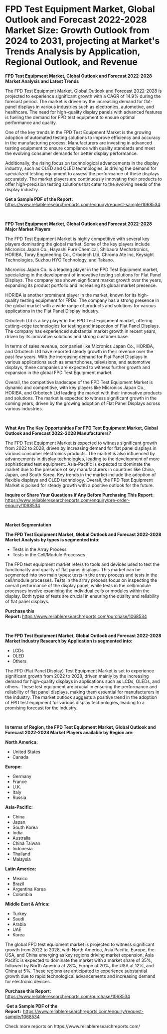 <p><h1>FPD Test Equipment Market, Global Outlook and Forecast 2022-2028 Market Size: Growth Outlook from 2024 to 2031, projecting at Market's Trends Analysis by Application, Regional Outlook, and Revenue</h1></p><p><strong>FPD Test Equipment Market, Global Outlook and Forecast 2022-2028 Market Analysis and Latest Trends</strong></p>
<p><p>The FPD Test Equipment Market, Global Outlook and Forecast 2022-2028 is projected to experience significant growth with a CAGR of 14.9% during the forecast period. The market is driven by the increasing demand for flat-panel displays in various industries such as electronics, automotive, and healthcare. The need for high-quality display panels with advanced features is fueling the demand for FPD test equipment to ensure optimal performance and quality.</p><p>One of the key trends in the FPD Test Equipment Market is the growing adoption of automated testing solutions to improve efficiency and accuracy in the manufacturing process. Manufacturers are investing in advanced testing equipment to ensure compliance with quality standards and meet the evolving consumer demands for better display performance.</p><p>Additionally, the rising focus on technological advancements in the display industry, such as OLED and QLED technologies, is driving the demand for specialized testing equipment to assess the performance of these displays accurately. The market players are continuously innovating their products to offer high-precision testing solutions that cater to the evolving needs of the display industry.</p></p>
<p><strong>Get a Sample PDF of the Report:&nbsp;</strong> <a href="https://www.reliableresearchreports.com/enquiry/request-sample/1068534">https://www.reliableresearchreports.com/enquiry/request-sample/1068534</a></p>
<p>&nbsp;</p>
<p><strong>FPD Test Equipment Market, Global Outlook and Forecast 2022-2028 Major Market Players</strong></p>
<p><p>The FPD Test Equipment Market is highly competitive with several key players dominating the global market. Some of the key players include Micronics Japan Co., Hayashi Pure Chemical, Shibaura Mechatronics, HORIBA, Toray Engineering Co., Orbotech Ltd, Chroma Ate Inc, Keysight Technologies, Suzhou HYC Technology, and Takano.</p><p>Micronics Japan Co. is a leading player in the FPD Test Equipment market, specializing in the development of innovative testing solutions for Flat Panel Displays. The company has shown significant market growth over the years, expanding its product portfolio and increasing its global market presence.</p><p>HORIBA is another prominent player in the market, known for its high-quality testing equipment for FPDs. The company has a strong presence in the global market with a wide range of products and solutions for various applications in the Flat Panel Display industry.</p><p>Orbotech Ltd is a key player in the FPD Test Equipment market, offering cutting-edge technologies for testing and inspection of Flat Panel Displays. The company has experienced substantial market growth in recent years, driven by its innovative solutions and strong customer base.</p><p>In terms of sales revenue, companies like Micronics Japan Co., HORIBA, and Orbotech Ltd have reported steady growth in their revenue over the past few years. With the increasing demand for Flat Panel Displays in various applications such as smartphones, televisions, and automotive displays, these companies are expected to witness further growth and expansion in the global FPD Test Equipment market.</p><p>Overall, the competitive landscape of the FPD Test Equipment Market is dynamic and competitive, with key players like Micronics Japan Co., HORIBA, and Orbotech Ltd leading the market with their innovative products and solutions. The market is expected to witness significant growth in the coming years, driven by the growing adoption of Flat Panel Displays across various industries.</p></p>
<p>&nbsp;</p>
<p><strong>What Are The Key Opportunities For FPD Test Equipment Market, Global Outlook and Forecast 2022-2028 Manufacturers?</strong></p>
<p><p>The FPD Test Equipment Market is expected to witness significant growth from 2022 to 2028, driven by increasing demand for flat panel displays in various consumer electronics products. The market is also influenced by advancements in display technologies, leading to the development of more sophisticated test equipment. Asia-Pacific is expected to dominate the market due to the presence of key manufacturers in countries like China, Japan, and South Korea. Key trends in the market include the adoption of flexible displays and OLED technology. Overall, the FPD Test Equipment Market is poised for steady growth with a positive outlook for the future.</p></p>
<p><strong>Inquire or Share Your Questions If Any Before Purchasing This Report:</strong> <a href="https://www.reliableresearchreports.com/enquiry/pre-order-enquiry/1068534">https://www.reliableresearchreports.com/enquiry/pre-order-enquiry/1068534</a></p>
<p>&nbsp;</p>
<p><strong>Market Segmentation</strong></p>
<p><strong>The FPD Test Equipment Market, Global Outlook and Forecast 2022-2028 Market Analysis by types is segmented into:</strong></p>
<p><ul><li>Tests in the Array Process</li><li>Tests in the Cell/Module Processes</li></ul></p>
<p><p>The FPD test equipment market refers to tools and devices used to test the functionality and quality of flat panel displays. This market can be segmented into two main types: tests in the array process and tests in the cell/module processes. Tests in the array process focus on inspecting the overall performance of the display panel, while tests in the cell/module processes involve examining the individual cells or modules within the display. Both types of tests are crucial in ensuring the quality and reliability of flat panel displays.</p></p>
<p><strong>Purchase this Report:&nbsp;</strong><a href="https://www.reliableresearchreports.com/purchase/1068534">https://www.reliableresearchreports.com/purchase/1068534</a></p>
<p>&nbsp;</p>
<p><strong>The FPD Test Equipment Market, Global Outlook and Forecast 2022-2028 Market Industry Research by Application is segmented into:</strong></p>
<p><ul><li>LCDs</li><li>OLED</li><li>Others</li></ul></p>
<p><p>The FPD (Flat Panel Display) Test Equipment Market is set to experience significant growth from 2022 to 2028, driven mainly by the increasing demand for high-quality displays in applications such as LCDs, OLEDs, and others. These test equipment are crucial in ensuring the performance and reliability of flat panel displays, making them essential for manufacturers in the industry. The market outlook suggests a positive trend in the adoption of FPD test equipment for various display technologies, leading to a promising forecast for the industry.</p></p>
<p>&nbsp;</p>
<p><strong>In terms of Region, the FPD Test Equipment Market, Global Outlook and Forecast 2022-2028 Market Players available by Region are:</strong></p>
<p>
    <p> <strong> North America: </strong>
        <ul>
            <li>United States</li>
            <li>Canada</li>
        </ul>
        </p> 
    <p> <strong> Europe: </strong>
        <ul>
            <li>Germany</li>
            <li>France</li>
            <li>U.K.</li>
            <li>Italy</li>
            <li>Russia</li>
        </ul>
        </p> 
    <p> <strong> Asia-Pacific: </strong>
        <ul>
            <li>China</li>
            <li>Japan</li>
            <li>South Korea</li>
            <li>India</li>
            <li>Australia</li>
            <li>China Taiwan</li>
            <li>Indonesia</li>
            <li>Thailand</li>
            <li>Malaysia</li>
        </ul>
        </p> 
    <p> <strong> Latin America: </strong>
        <ul>
            <li>Mexico</li>
            <li>Brazil</li>
            <li>Argentina Korea</li>
            <li>Colombia</li>
        </ul>
        </p> 
    <p> <strong> Middle East & Africa: </strong>
        <ul>
            <li>Turkey</li>
            <li>Saudi</li>
            <li>Arabia</li>
            <li>UAE</li>
            <li>Korea</li>
        </ul>
    </p>
    </p>
<p><p>The global FPD test equipment market is projected to witness significant growth from 2022 to 2028, with North America, Asia Pacific, Europe, the USA, and China emerging as key regions driving market expansion. Asia Pacific is expected to dominate the market with a market share of 35%, followed by North America at 28%, Europe at 20%, the USA at 12%, and China at 5%. These regions are anticipated to experience substantial growth due to rapid technological advancements and increasing demand for electronic devices.</p></p>
<p><strong>Purchase this Report: </strong><a href="https://www.reliableresearchreports.com/purchase/1068534">https://www.reliableresearchreports.com/purchase/1068534</a></p>
<p>&nbsp;<strong>Get a Sample PDF of the Report:&nbsp;&nbsp;</strong><a href="https://www.reliableresearchreports.com/enquiry/request-sample/1068534">https://www.reliableresearchreports.com/enquiry/request-sample/1068534</a></p>
<p><strong></strong></p>
<p>Check more reports on https://www.reliableresearchreports.com/</p>